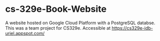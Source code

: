# cs-329e-Book-Website
A website hosted on Google Cloud Platform with a PostgreSQL databse. This was a team project for CS329e.
Accessible at https://cs329e-idb-uriel.appspot.com/
